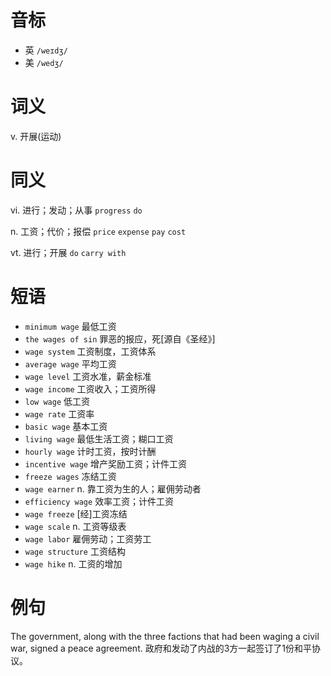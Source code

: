 # 音标

- 英 `/weɪdʒ/`
- 美 `/wedʒ/`

# 词义

v. 开展(运动)


# 同义

vi. 进行；发动；从事
`progress` `do`

n. 工资；代价；报偿
`price` `expense` `pay` `cost`

vt. 进行；开展
`do` `carry with`

# 短语

- `minimum wage` 最低工资
- `the wages of sin` 罪恶的报应，死[源自《圣经》]
- `wage system` 工资制度，工资体系
- `average wage` 平均工资
- `wage level` 工资水准，薪金标准
- `wage income` 工资收入；工资所得
- `low wage` 低工资
- `wage rate` 工资率
- `basic wage` 基本工资
- `living wage` 最低生活工资；糊口工资
- `hourly wage` 计时工资，按时计酬
- `incentive wage` 增产奖励工资；计件工资
- `freeze wages` 冻结工资
- `wage earner` n. 靠工资为生的人；雇佣劳动者
- `efficiency wage` 效率工资；计件工资
- `wage freeze` [经]工资冻结
- `wage scale` n. 工资等级表
- `wage labor` 雇佣劳动；工资劳工
- `wage structure` 工资结构
- `wage hike` n. 工资的增加

# 例句

The government, along with the three factions that had been waging a civil war, signed a peace agreement.
政府和发动了内战的3方一起签订了1份和平协议。


